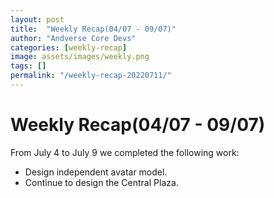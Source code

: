 ```yaml
---
layout: post
title:  "Weekly Recap(04/07 - 09/07)"
author: "Andverse Core Devs"
categories: [weekly-recap]
image: assets/images/weekly.png
tags: []
permalink: "/weekly-recap-20220711/"
---
```


# Weekly Recap(04/07 - 09/07)

From July 4 to July 9 we completed the following work:


- Design independent avatar model.
- Continue to design the Central Plaza.